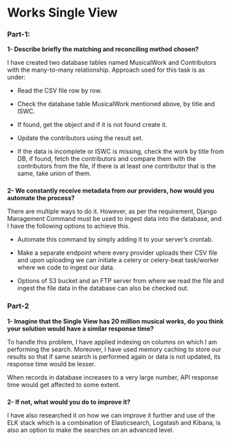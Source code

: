# Works Single View

### Part-1:

**1- Describe briefly the matching and reconciling method chosen?**

I have created two database tables named MusicalWork and Contributors
with the many-to-many relationship. Approach used for this task is 
as under:

* Read the CSV file row by row.

* Check the database table MusicalWork mentioned above, by title and ISWC.

* If found, get the object and if it is not found create it.

* Update the contributors using the result set.

* If the data is incomplete or ISWC is missing, check the work by 
title from DB, if found, fetch the contributors and compare them with
the contributors from the file, if there is at least one contributor 
that is the same, take union of them.
###

**2- We constantly receive metadata from our providers, how would you automate the process?**

There are multiple ways to do it. However, as per the requirement, 
Django Management Command must be used to ingest data into the 
database, and I have the following options to achieve this.

* Automate this command by simply adding it to your server’s crontab.

* Make a separate endpoint where every provider uploads their CSV file 
and upon uploading we can initiate a celery or celery-beat task/worker where we code to 
ingest our data.

* Options of S3 bucket and an FTP server from where we read the file 
and ingest the file data in the database can also be checked out.
###

### Part-2

**1- Imagine that the Single View has 20 million musical works, do you think your solution would have a similar response time?**

To handle this problem, I have applied indexing on columns on which 
I am performing the search. Moreover, I have used memory caching to 
store our results so that if same search is performed again or data 
is not updated, its response time would be lesser.

When records in database increases to a very large number, API 
response time would get affected to some extent.  
###

**2- If not, what would you do to improve it?**

I have also researched it on how we can improve it further and use of 
the ELK stack which is a combination of Elasticsearch, Logstash and 
Kibana, is also an option to make the searches on an advanced level.
###